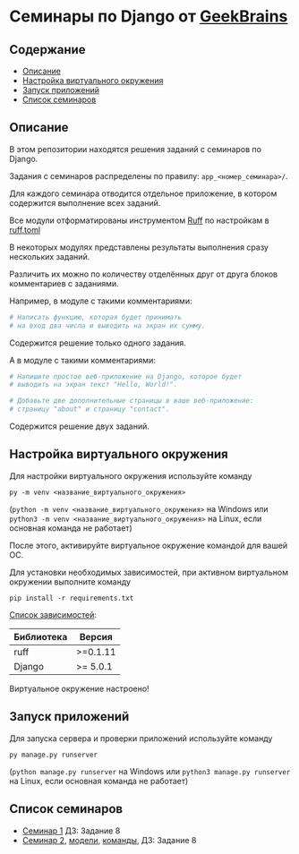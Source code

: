 # Семинары по Django от [GeekBrains](https://gb.ru)

## Содержание

- [Описание](#описание)
- [Настройка виртуального окружения](#настройка-виртуального-окружения)
- [Запуск приложений](#запуск-приложений)
- [Список семинаров](#список-семинаров)

## Описание

В этом репозитории находятся решения заданий с семинаров  по Django.

Задания с семинаров распределены по правилу: `app_<номер_семинара>/`.

Для каждого семинара отводится отдельное приложение, в котором содержится выполнение всех заданий.

Все модули отформатированы инструментом [Ruff](https://docs.astral.sh/ruff/) по настройкам в [ruff.toml](./ruff.toml)

В некоторых модулях представлены результаты выполнения сразу нескольких заданий.

Различить их можно по количеству отделённых друг от друга блоков комментариев с заданиями.

Например, в модуле с такими комментариями:

```python
# Написать функцию, которая будет принимать
# на вход два числа и выводить на экран их сумму.
```

Содержится решение только одного задания.

А в модуле с такими комментариями:

```python
# Напишите простое веб-приложение на Django, которое будет
# выводить на экран текст "Hello, World!".

# Добавьте две дополнительные страницы в ваше веб-приложение:
# страницу "about" и страницу "contact".
```

Содержится решение двух заданий.

## Настройка виртуального окружения

Для настройки виртуального окружения используйте команду 

`py -m venv <название_виртуального_окружения>`

(`python -m venv <название_виртуального_окружения>` на Windows или `python3 -m venv <название_виртуального_окружения>` на Linux, если основная команда не работает)

После этого, активируйте виртуальное окружение командой для вашей ОС.

Для установки необходимых зависимостей, при активном виртуальном окружении выполните команду

`pip install -r requirements.txt`

[Список зависимостей](./requirements.txt):

| Библиотека | Версия |
|---|---|
| ruff | >=0.1.11 |
| Django | >= 5.0.1 |

Виртуальное окружение настроено!

## Запуск приложений

Для запуска сервера и проверки приложений используйте команду 

`py manage.py runserver`

(`python manage.py runserver` на Windows или `python3 manage.py runserver` на Linux, если основная команда не работает)

## Список семинаров

- [Семинар 1](./app_1/) ДЗ: Задание 8
- [Семинар 2](./app_1/), [модели](./app_1/models.py), [команды](./app_1/management/commands/), ДЗ: Задание 8